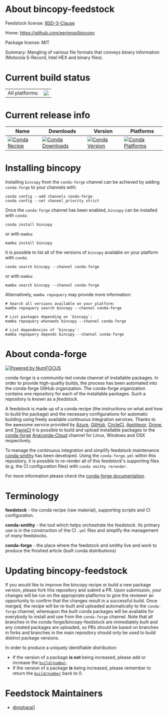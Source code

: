 About bincopy-feedstock
=======================

Feedstock license: [BSD-3-Clause](https://github.com/conda-forge/bincopy-feedstock/blob/main/LICENSE.txt)

Home: https://github.com/eerimoq/bincopy

Package license: MIT

Summary: Mangling of various file formats that conveys binary information (Motorola S-Record, Intel HEX and binary files).

Current build status
====================


<table><tr><td>All platforms:</td>
    <td>
      <a href="https://dev.azure.com/conda-forge/feedstock-builds/_build/latest?definitionId=20177&branchName=main">
        <img src="https://dev.azure.com/conda-forge/feedstock-builds/_apis/build/status/bincopy-feedstock?branchName=main">
      </a>
    </td>
  </tr>
</table>

Current release info
====================

| Name | Downloads | Version | Platforms |
| --- | --- | --- | --- |
| [![Conda Recipe](https://img.shields.io/badge/recipe-bincopy-green.svg)](https://anaconda.org/conda-forge/bincopy) | [![Conda Downloads](https://img.shields.io/conda/dn/conda-forge/bincopy.svg)](https://anaconda.org/conda-forge/bincopy) | [![Conda Version](https://img.shields.io/conda/vn/conda-forge/bincopy.svg)](https://anaconda.org/conda-forge/bincopy) | [![Conda Platforms](https://img.shields.io/conda/pn/conda-forge/bincopy.svg)](https://anaconda.org/conda-forge/bincopy) |

Installing bincopy
==================

Installing `bincopy` from the `conda-forge` channel can be achieved by adding `conda-forge` to your channels with:

```
conda config --add channels conda-forge
conda config --set channel_priority strict
```

Once the `conda-forge` channel has been enabled, `bincopy` can be installed with `conda`:

```
conda install bincopy
```

or with `mamba`:

```
mamba install bincopy
```

It is possible to list all of the versions of `bincopy` available on your platform with `conda`:

```
conda search bincopy --channel conda-forge
```

or with `mamba`:

```
mamba search bincopy --channel conda-forge
```

Alternatively, `mamba repoquery` may provide more information:

```
# Search all versions available on your platform:
mamba repoquery search bincopy --channel conda-forge

# List packages depending on `bincopy`:
mamba repoquery whoneeds bincopy --channel conda-forge

# List dependencies of `bincopy`:
mamba repoquery depends bincopy --channel conda-forge
```


About conda-forge
=================

[![Powered by
NumFOCUS](https://img.shields.io/badge/powered%20by-NumFOCUS-orange.svg?style=flat&colorA=E1523D&colorB=007D8A)](https://numfocus.org)

conda-forge is a community-led conda channel of installable packages.
In order to provide high-quality builds, the process has been automated into the
conda-forge GitHub organization. The conda-forge organization contains one repository
for each of the installable packages. Such a repository is known as a *feedstock*.

A feedstock is made up of a conda recipe (the instructions on what and how to build
the package) and the necessary configurations for automatic building using freely
available continuous integration services. Thanks to the awesome service provided by
[Azure](https://azure.microsoft.com/en-us/services/devops/), [GitHub](https://github.com/),
[CircleCI](https://circleci.com/), [AppVeyor](https://www.appveyor.com/),
[Drone](https://cloud.drone.io/welcome), and [TravisCI](https://travis-ci.com/)
it is possible to build and upload installable packages to the
[conda-forge](https://anaconda.org/conda-forge) [Anaconda-Cloud](https://anaconda.org/)
channel for Linux, Windows and OSX respectively.

To manage the continuous integration and simplify feedstock maintenance
[conda-smithy](https://github.com/conda-forge/conda-smithy) has been developed.
Using the ``conda-forge.yml`` within this repository, it is possible to re-render all of
this feedstock's supporting files (e.g. the CI configuration files) with ``conda smithy rerender``.

For more information please check the [conda-forge documentation](https://conda-forge.org/docs/).

Terminology
===========

**feedstock** - the conda recipe (raw material), supporting scripts and CI configuration.

**conda-smithy** - the tool which helps orchestrate the feedstock.
                   Its primary use is in the construction of the CI ``.yml`` files
                   and simplify the management of *many* feedstocks.

**conda-forge** - the place where the feedstock and smithy live and work to
                  produce the finished article (built conda distributions)


Updating bincopy-feedstock
==========================

If you would like to improve the bincopy recipe or build a new
package version, please fork this repository and submit a PR. Upon submission,
your changes will be run on the appropriate platforms to give the reviewer an
opportunity to confirm that the changes result in a successful build. Once
merged, the recipe will be re-built and uploaded automatically to the
`conda-forge` channel, whereupon the built conda packages will be available for
everybody to install and use from the `conda-forge` channel.
Note that all branches in the conda-forge/bincopy-feedstock are
immediately built and any created packages are uploaded, so PRs should be based
on branches in forks and branches in the main repository should only be used to
build distinct package versions.

In order to produce a uniquely identifiable distribution:
 * If the version of a package **is not** being increased, please add or increase
   the [``build/number``](https://docs.conda.io/projects/conda-build/en/latest/resources/define-metadata.html#build-number-and-string).
 * If the version of a package **is** being increased, please remember to return
   the [``build/number``](https://docs.conda.io/projects/conda-build/en/latest/resources/define-metadata.html#build-number-and-string)
   back to 0.

Feedstock Maintainers
=====================

* [@nisharai1](https://github.com/nisharai1/)

